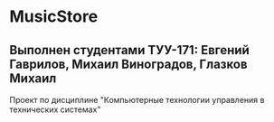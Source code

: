 # MusicStore
## Выполнен студентами ТУУ-171: Евгений Гаврилов, Михаил Виноградов, Глазков Михаил
Проект по дисциплине "Компьютерные технологии управления в технических системах"
